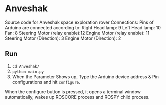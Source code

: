 # Anveshak
Source code for Anveshak space exploration rover
Connections: Pins of Arduino are connected according to:
Right Head lamp: 9
Left Head lamp: 10
Fan: 8
Steering Motor (relay enable):12
Engine Motor (relay enable): 11
Steering Motor (Direction): 3
Engine Motor (Direction): 2

## Run

1. ```cd Anveshak/```
2. ```python main.py```
3. When the Parameter Shows up, Type the Arduino device address & Pin configurations and hit ```configure```.

When the configure button is pressed, it opens a terminal window automatically, wakes up ROSCORE process and ROSPY child process.
